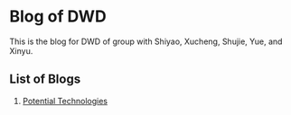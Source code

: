 # Blog of DWD

This is the blog for DWD of group with Shiyao, Xucheng, Shujie, Yue, and Xinyu.

## List of Blogs

1. [Potential Technologies](potential-technologies/potential-technologies.md)